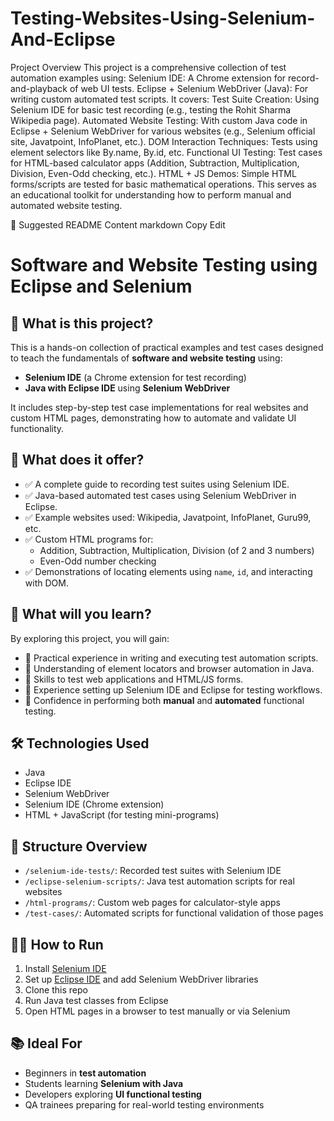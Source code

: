 # Testing-Websites-Using-Selenium-And-Eclipse
 Project Overview
This project is a comprehensive collection of test automation examples using:
Selenium IDE: A Chrome extension for record-and-playback of web UI tests.
Eclipse + Selenium WebDriver (Java): For writing custom automated test scripts.
It covers:
Test Suite Creation: Using Selenium IDE for basic test recording (e.g., testing the Rohit Sharma Wikipedia page).
Automated Website Testing: With custom Java code in Eclipse + Selenium WebDriver for various websites (e.g., Selenium official site, Javatpoint, InfoPlanet, etc.).
DOM Interaction Techniques: Tests using element selectors like By.name, By.id, etc.
Functional UI Testing: Test cases for HTML-based calculator apps (Addition, Subtraction, Multiplication, Division, Even-Odd checking, etc.).
HTML + JS Demos: Simple HTML forms/scripts are tested for basic mathematical operations.
This serves as an educational toolkit for understanding how to perform manual and automated website testing.

📄 Suggested README Content
markdown
Copy
Edit
# Software and Website Testing using Eclipse and Selenium

## 📌 What is this project?
This is a hands-on collection of practical examples and test cases designed to teach the fundamentals of **software and website testing** using:
- **Selenium IDE** (a Chrome extension for test recording)
- **Java with Eclipse IDE** using **Selenium WebDriver**

It includes step-by-step test case implementations for real websites and custom HTML pages, demonstrating how to automate and validate UI functionality.

## 🚀 What does it offer?

- ✅ A complete guide to recording test suites using Selenium IDE.
- ✅ Java-based automated test cases using Selenium WebDriver in Eclipse.
- ✅ Example websites used: Wikipedia, Javatpoint, InfoPlanet, Guru99, etc.
- ✅ Custom HTML programs for:
  - Addition, Subtraction, Multiplication, Division (of 2 and 3 numbers)
  - Even-Odd number checking
- ✅ Demonstrations of locating elements using `name`, `id`, and interacting with DOM.

## 🎯 What will you learn?

By exploring this project, you will gain:
- 🔹 Practical experience in writing and executing test automation scripts.
- 🔹 Understanding of element locators and browser automation in Java.
- 🔹 Skills to test web applications and HTML/JS forms.
- 🔹 Experience setting up Selenium IDE and Eclipse for testing workflows.
- 🔹 Confidence in performing both **manual** and **automated** functional testing.

## 🛠 Technologies Used

- Java
- Eclipse IDE
- Selenium WebDriver
- Selenium IDE (Chrome extension)
- HTML + JavaScript (for testing mini-programs)

## 📂 Structure Overview

- `/selenium-ide-tests/`: Recorded test suites with Selenium IDE
- `/eclipse-selenium-scripts/`: Java test automation scripts for real websites
- `/html-programs/`: Custom web pages for calculator-style apps
- `/test-cases/`: Automated scripts for functional validation of those pages

## 👨‍💻 How to Run

1. Install [Selenium IDE](https://www.selenium.dev/selenium-ide/)
2. Set up [Eclipse IDE](https://www.eclipse.org/) and add Selenium WebDriver libraries
3. Clone this repo
4. Run Java test classes from Eclipse
5. Open HTML pages in a browser to test manually or via Selenium

## 📚 Ideal For

- Beginners in **test automation**
- Students learning **Selenium with Java**
- Developers exploring **UI functional testing**
- QA trainees preparing for real-world testing environments



